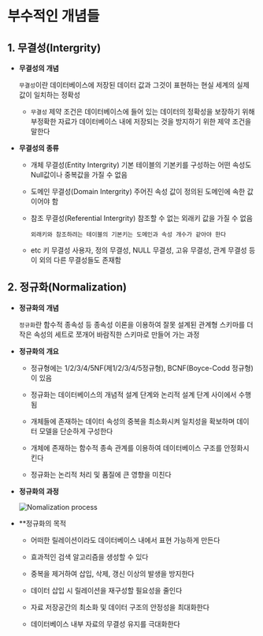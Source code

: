 # 부수적인 개념들

## 1. 무결성(Intergrity)

* **무결성의 개념**

    ```무결성```이란 데이터베이스에 저장된 데이터 값과 그것이 표현하는 현실 세계의 실제값이 일치하는 정확성

    * ```무결성``` 제약 조건은 데이터베이스에 들어 있는 데이터의 정확성을 보장하기 위해 부정확한 자료가 데이터베이스 내에 저장되는 것을 방지하기 위한 제약 조건을 말한다

* **무결성의 종류**

    - 개체 무결성(Entity Intergrity)
        기본 테이블의 기본키를 구성하는 어떤 속성도 Null값이나 중복값을 가질 수 없음

    - 도메인 무결성(Domain Intergrity)
        주어진 속성 값이 정의된 도메인에 속한 값이어야 함

    - 참조 무결성(Referential Intergrity)
        참조할 수 없는 외래키 값을 가질 수 없음

        ```외래키와 참조하려는 테이블의 기본키는 도메인과 속성 개수가 같아야 한다```

    - etc
    키 무결성 사용자, 정의 무결성, NULL 무결성, 고유 무결성, 관계 무결성 등 이 외의 다른 무결성들도 존재함

## 2. 정규화(Normalization)

* **정규화의 개념**

    ```정규화```란 함수적 종속성 등 종속성 이론을 이용하여 잘못 설계된 관계형 스키마를 더 작은 속성의 세트로 쪼개어 바람직한 스키마로 만들어 가는 과정

* **정규화의 개요**

    * 정규형에는 1/2/3/4/5NF(제1/2/3/4/5정규형), BCNF(Boyce-Codd 정규형)이 있음

    * 정규화는 데이터베이스의 개념적 설계 단계와 논리적 설계 단계 사이에서 수행됨

    * 개체들에 존재하는 데이터 속성의 중복을 최소화시켜 일치성을 확보하며 데이터 모델을 단순하게 구성한다

    * 개체에 존재하는 함수적 종속 관계를 이용하여 데이터베이스 구조를 안정화시킨다

    * 정규화는 논리적 처리 및 품질에 큰 영향을 미친다

* **정규화의 과정**



    ![Nomalization process](https://cdn.discordapp.com/attachments/949265189528813568/1004742729135300718/ddfa.png)

* **정규화의 목적

    * 어떠한 릴레이션이라도 데이터베이스 내에서 표현 가능하게 만든다

    * 효과적인 검색 알고리즘을 생성할 수 있다

    * 중복을 제거하여 삽입, 삭제, 갱신 이상의 발생을 방지한다

    * 데이터 삽입 시 릴레이션을 재구성할 필요성을 줄인다

    * 자료 저장공간의 최소화 및 데이터 구조의 안정성을 최대화한다

    * 데이터베이스 내부 자료의 무결성 유지를 극대화한다


